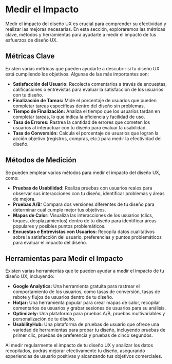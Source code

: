 # Medir el Impacto

Medir el impacto del diseño UX es crucial para comprender su efectividad y realizar las mejoras necesarias. En esta sección, exploraremos las métricas clave, métodos y herramientas para ayudarte a medir el impacto de tus esfuerzos de diseño UX.

## Métricas Clave

Existen varias métricas que pueden ayudarte a descubrir si tu diseño UX está cumpliendo los objetivos. Algunas de las más importantes son:

- **Satisfacción del Usuario:** Recolecta comentarios a través de encuestas, calificaciones o entrevistas para evaluar la satisfacción de los usuarios con tu diseño.
- **Finalización de Tareas:** Mide el porcentaje de usuarios que pueden completar tareas específicas dentro del diseño sin problemas.
- **Tiempo de Finalización:** Analiza el tiempo que los usuarios tardan en completar tareas, lo que indica la eficiencia y facilidad de uso.
- **Tasa de Errores:** Rastrea la cantidad de errores que cometen los usuarios al interactuar con tu diseño para evaluar la usabilidad.
- **Tasa de Conversión:** Calcula el porcentaje de usuarios que logran la acción objetivo (registros, compras, etc.) para medir la efectividad del diseño.

## Métodos de Medición

Se pueden emplear varios métodos para medir el impacto del diseño UX, como:

- **Pruebas de Usabilidad:** Realiza pruebas con usuarios reales para observar sus interacciones con tu diseño, identificar problemas y áreas de mejora.
- **Pruebas A/B:** Compara dos versiones diferentes de tu diseño para determinar cuál cumple mejor tus objetivos.
- **Mapas de Calor:** Visualiza las interacciones de los usuarios (clics, toques, desplazamientos) dentro de tu diseño para identificar áreas populares y posibles puntos problemáticos.
- **Encuestas e Entrevistas con Usuarios:** Recopila datos cualitativos sobre la satisfacción del usuario, preferencias y puntos problemáticos para evaluar el impacto del diseño.

## Herramientas para Medir el Impacto

Existen varias herramientas que te pueden ayudar a medir el impacto de tu diseño UX, incluyendo:

- **Google Analytics:** Una herramienta gratuita para rastrear el comportamiento de los usuarios, como tasas de conversión, tasas de rebote y flujos de usuarios dentro de tu diseño.
- **Hotjar:** Una herramienta popular para crear mapas de calor, recopilar comentarios de usuarios y grabar sesiones de usuarios para su análisis.
- **Optimizely:** Una plataforma para pruebas A/B, pruebas multivariables y personalización de tu diseño.
- **UsabilityHub:** Una plataforma de pruebas de usuario que ofrece una variedad de herramientas para probar tu diseño, incluyendo pruebas de primer clic, pruebas de preferencia y pruebas de cinco segundos.

Al medir regularmente el impacto de tu diseño UX y analizar los datos recopilados, podrás mejorar efectivamente tu diseño, asegurando experiencias de usuario positivas y alcanzando tus objetivos comerciales.
